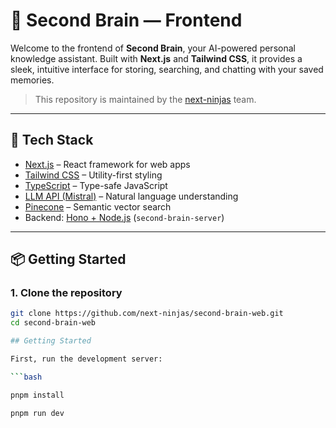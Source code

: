 # 🧠 Second Brain — Frontend

Welcome to the frontend of **Second Brain**, your AI-powered personal knowledge assistant. Built with **Next.js** and **Tailwind CSS**, it provides a sleek, intuitive interface for storing, searching, and chatting with your saved memories.

> This repository is maintained by the [next-ninjas](https://github.com/next-ninjas) team.

---

## 🚀 Tech Stack

- [Next.js](https://nextjs.org/) – React framework for web apps
- [Tailwind CSS](https://tailwindcss.com/) – Utility-first styling
- [TypeScript](https://www.typescriptlang.org/) – Type-safe JavaScript
- [LLM API (Mistral)](https://docs.mistral.ai/) – Natural language understanding
- [Pinecone](https://www.pinecone.io/) – Semantic vector search
- Backend: [Hono + Node.js](https://hono.dev/) (`second-brain-server`)

---

## 📦 Getting Started

### 1. Clone the repository

```bash
git clone https://github.com/next-ninjas/second-brain-web.git
cd second-brain-web

## Getting Started

First, run the development server:

```bash

pnpm install

pnpm run dev

```
